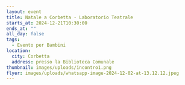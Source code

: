 ```yaml
---
layout: event
title: Natale a Corbetta - Laboratorio Teatrale
starts_at: 2024-12-21T10:30:00
ends_at: ""
all_day: false
tags:
  - Evento per Bambini
location:
  city: Corbetta
  address: presso la Biblioteca Comunale
thumbnail: images/uploads/incontro1.png
flyer: images/uploads/whatsapp-image-2024-12-02-at-13.12.12.jpeg
---
```


